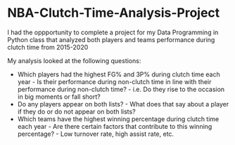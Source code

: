 # NBA-Clutch-Time-Analysis-Project

I had the oppportunity to complete a project for my Data Programming in Python class that analyzed both players and teams performance during clutch time from 2015-2020

My analysis looked at the following questions:
- Which players had the highest FG% and 3P% during clutch time each year
                - Is their performance during non-clutch time in line with their performance during non-clutch time?
                - i.e. Do they rise to the occasion in big moments or fall short?
- Do any players appear on both lists?
                - What does that say about a player if they do or do not appear on both lists?
- Which teams have the highest winning percentage during clutch time each year
        - Are there certain factors that contribute to this winning percentage?
                - Low turnover rate, high assist rate, etc.
